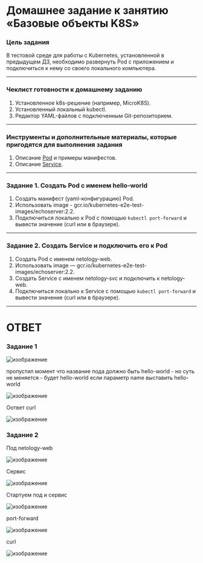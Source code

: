 # Домашнее задание к занятию «Базовые объекты K8S»

### Цель задания

В тестовой среде для работы с Kubernetes, установленной в предыдущем ДЗ, необходимо развернуть Pod с приложением и подключиться к нему со своего локального компьютера. 

------

### Чеклист готовности к домашнему заданию

1. Установленное k8s-решение (например, MicroK8S).
2. Установленный локальный kubectl.
3. Редактор YAML-файлов с подключенным Git-репозиторием.

------

### Инструменты и дополнительные материалы, которые пригодятся для выполнения задания

1. Описание [Pod](https://kubernetes.io/docs/concepts/workloads/pods/) и примеры манифестов.
2. Описание [Service](https://kubernetes.io/docs/concepts/services-networking/service/).

------

### Задание 1. Создать Pod с именем hello-world

1. Создать манифест (yaml-конфигурацию) Pod.
2. Использовать image - gcr.io/kubernetes-e2e-test-images/echoserver:2.2.
3. Подключиться локально к Pod с помощью `kubectl port-forward` и вывести значение (curl или в браузере).

------

### Задание 2. Создать Service и подключить его к Pod

1. Создать Pod с именем netology-web.
2. Использовать image — gcr.io/kubernetes-e2e-test-images/echoserver:2.2.
3. Создать Service с именем netology-svc и подключить к netology-web.
4. Подключиться локально к Service с помощью `kubectl port-forward` и вывести значение (curl или в браузере).

------

# ОТВЕТ

### Задание 1

![изображение](https://github.com/Vadim-Nazarov/netologi/assets/107613708/76073ec7-4d0b-4623-bf2c-e3fc1594bd9b)

пропустил момент что название пода должно быть hello-world - но суть не меняется  - будет hello-world если параметр name выставить hello-world

![изображение](https://github.com/Vadim-Nazarov/netologi/assets/107613708/8b1e9db1-b3b1-49d4-87e4-5b9b62d97c6e)

Оответ curl 

![изображение](https://github.com/Vadim-Nazarov/netologi/assets/107613708/3f50d4c2-b392-45fb-92fe-f116687d55ea)


### Задание 2 

Под netology-web

![изображение](https://github.com/Vadim-Nazarov/netologi/assets/107613708/7a791127-a619-4d3c-9520-a54836580895)

Сервис

![изображение](https://github.com/Vadim-Nazarov/netologi/assets/107613708/a1a17fc3-2893-422a-85de-885a0409ade6)

Стартуем под и сервис

![изображение](https://github.com/Vadim-Nazarov/netologi/assets/107613708/61899b50-fb10-4ccf-a7b4-e985084327d8)

port-forward

![изображение](https://github.com/Vadim-Nazarov/netologi/assets/107613708/d0f34d51-78e6-4240-ae6b-ea3f1ce9fb92)

curl

![изображение](https://github.com/Vadim-Nazarov/netologi/assets/107613708/57e5a56e-2894-4f7d-b9e2-0421996c635e)








